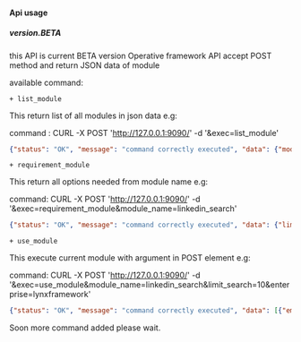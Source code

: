 #### Api usage 
#####  version.BETA

this API is current BETA version
Operative framework API accept POST method and return JSON data of module

available command:

    + list_module

This return list of all modules in json data e.g:

command : CURL -X POST 'http://127.0.0.1:9090/' -d '&exec=list_module'

```json
{"status": "OK", "message": "command correctly executed", "data": {"module_list": [{"name": "cms_gathering", "description": "Check if CMS is used (wordpress,joomla,magento)"}, {"name": "domain_search", "description": "Search enterprise domain name"}, {"name": "email_to_domain", "description": "Get domain with email"}, {"name": "file_common", "description": "\tRead/Search common file"}, {"name": "generate_email", "description": "Generate email with employee list"}, {"name": "get_websiteurl", "description": "Extract url on website domain"}, {"name": "getform_data", "description": "\tGet all form parameters (BETA)"}, {"name": "https_gathering", "description": "SSL/TLS information gathering (sslyze)"}, {"name": "linkedin_search", "description": "Linkedin employee search module"}, {"name": "metatag_look", "description": "\tget meta name,content"}, {"name": "reverse_ipdomain", "description": "Reverse ip domain check (Yougetsignal)"}, {"name": "sample_module", "description": "Module sample"}, {"name": "search_db", "description": "\tForensics module for SQL database"}, {"name": "subdomain_search", "description": "Search subdomain with google dork"}, {"name": "tools_suggester", "description": "Check website & show possible tools for CMS exploitation"}, {"name": "vhost_IPchecker", "description": "Reverse IP domain check (BING)"}, {"name": "viadeo_search", "description": "Viadeo employee search module"}, {"name": "waf_gathering", "description": "WAF information gathering : need wafw00f"}, {"name": "whois_domain", "description": "\tWhois information for domain"}]}, "error": ""}
```

    + requirement_module
This return all options needed from module name e.g:

command: CURL -X POST 'http://127.0.0.1:9090/' -d '&exec=requirement_module&module_name=linkedin_search'

```json
{"status": "OK", "message": "command correctly executed", "data": {"limit_search": [{"required": "yes", "value": ""}], "enterprise": [{"required": "yes", "value": ""}]}, "error": ""}
```

    + use_module

This execute current module with argument in POST element e.g:

command: CURL -X POST 'http://127.0.0.1:9090/' -d '&exec=use_module&module_name=linkedin_search&limit_search=10&enterprise=lynxframework'

```json
{"status": "OK", "message": "command correctly executed", "data": [{"employee": "Tristan Granier ", "link": "https://f....
```

Soon more command added please wait.
